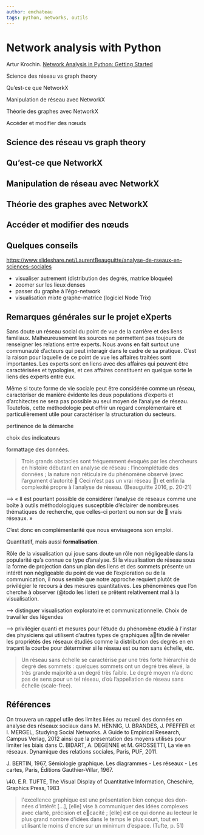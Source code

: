 ```yaml
---
author: emchateau
tags: python, networks, outils
---
```


# Network analysis with Python

Artur Krochin. [Network Analysis in Python: Getting Started](https://app.pluralsight.com/courses/d4fc1424-3e22-42a6-96c2-ea904e3efe66/table-of-contents)

Science des réseau vs graph theory

Qu’est-ce que NetworkX

Manipulation de réseau avec NetworkX

Théorie des graphes avec NetworkX

Accéder et modifier des nœuds

## Science des réseau vs graph theory

## Qu’est-ce que NetworkX

## Manipulation de réseau avec NetworkX

## Théorie des graphes avec NetworkX

## Accéder et modifier des nœuds



## Quelques conseils

https://www.slideshare.net/LaurentBeauguitte/analyse-de-rseaux-en-sciences-sociales

- visualiser autrement (distribution des degrés, matrice bloquée)
- zoomer sur les lieux denses
- passer du graphe à l’égo-network
- visualisation mixte graphe-matrice (logiciel Node Trix)

## Remarques générales sur le projet eXperts

Sans doute un réseau social du point de vue de la carrière et des liens familiaux. Malheureusement les sources ne permettent pas toujours de renseigner les relations entre experts. Nous avons en fait surtout une communauté d’acteurs qui peut interagir dans le cadre de sa pratique. C’est la raison pour laquelle de ce point de vue les affaires traitées sont importantes. Les experts sont en liens avec des affaires qui peuvent être caractérisées et typologies, et ces affaires constituent en quelque sorte le liens des experts entre eux.

Même si toute forme de vie sociale peut être considérée comme un réseau, caractériser de manière évidente les deux populations d’experts et d’architectes ne sera pas possible au seul moyen de l’analyse de réseau. Toutefois, cette méthodologie peut offrir un regard complémentaire et particulièrement utile pour caractériser la structuration du secteurs.

pertinence de la démarche

choix des indicateurs

formattage des données.

> Trois grands obstacles sont fréquemment évoqués par les chercheurs en histoire débutant en analyse de réseau : l’incomplétude des données ; la nature non réticulaire du phénomène observé (avec l’argument d’autorité 􏰀 Ceci n’est pas un vrai réseau 􏰁) et enfin la complexité propre à l’analyse de réseau. (Beauguitte 2016, p. 20-21)

--> « Il est pourtant possible de considérer l’analyse de réseaux comme une boîte à outils méthodologiques susceptible d’éclairer de nombreuses thématiques de recherche, que celles-ci portent ou non sur de 􏰀 vrais réseaux. »

C’est donc en complémentarité que nous envisageons son emploi.

Quantitatif, mais aussi **formalisation**.

Rôle de la visualisation qui joue sans doute un rôle non négligeable dans la popularité qu’a connue ce type d’analyse. Si la visualisation de réseau sous la forme de projection dans un plan des liens et des sommets présente un intérêt non négligeable du point de vue de l’exploration ou de la communication, il nous semble que notre approche requiert plutôt de privilégier le recours à des mesures quantitatives. Les phénomènes que l’on cherche à observer (@todo les lister) se prêtent relativement mal à la visualisation.

--> distinguer visualisation exploratoire et communicationnelle. Choix de travailler des légendes

--> privilégier quanti et mesures pour l’étude du phénomène étudié à l’instar des physiciens qui utilisent d’autres types de graphiques a􏰄fin de révéler les propriétés des réseaux étudiés comme la distribution des degrés en en traçant la courbe pour déterminer si le réseau est ou non sans échelle, etc.

> Un réseau sans échelle se caractérise par une très forte hiérarchie de degré des sommets : quelques sommets ont un degré très élevé, la très grande majorité a un degré très faible. Le degré moyen n’a donc pas de sens pour un tel réseau, d’où l’appellation de réseau sans échelle (scale-free).



## Références

On trouvera un rappel utile des limites liées au recueil des données en analyse des réseaux sociaux dans M. HENNIG, U. BRANDES, J. PFEFFER et I. MERGEL, Studying Social Networks. A Guide to Empirical Research, Campus Verlag, 2012 ainsi que la présentation des moyens utilisés pour limiter les biais dans C. BIDART, A. DEGENNE et M. GROSSETTI, La vie en réseaux. Dynamique des relations sociales, Paris, PUF, 2011.

J. BERTIN, 1967, Sémiologie graphique. Les diagrammes - Les réseaux - Les cartes, Paris, Éditions Gauthier-Villar, 1967.

\40. E.R. TUFTE, The Visual Display of Quantitative Information, Cheschire, Graphics Press, 1983

> l'excellence graphique est une présentation bien conçue des don- nées d'intérêt [...], [elle] vise à communiquer des idées complexes avec clarté, précision et e􏰆cacité ; [elle] est ce qui donne au lecteur le plus grand nombre d'idées dans le temps le plus court, tout en utilisant le moins d'encre sur un minimum d’espace. (Tufte, p. 51)